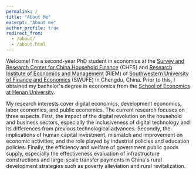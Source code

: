 ```yaml
---
permalink: /
title: "About Me"
excerpt: "About me"
author_profile: true
redirect_from: 
  - /about/
  - /about.html
---
```


Welcome! I’m a second-year PhD student in economics at the [Survey and Research Center for China Household Finance](https://chfs.swufe.edu.cn/) (CHFS) and [Research Institute of Economics and Management](https://riem.swufe.edu.cn/) (RIEM) of [Southwestern University of Finance and Economics](https://www.swufe.edu.cn/) (SWUFE) in Chengdu, China. Prior to this, I obtained my bachelor's degree in economics from the [School of Economics at Henan University](http://jjxy.henu.edu.cn/).

My research interests cover digital economics, development economics, labor economics, and public economics. The current research focuses on three aspects. First, the impact of the digital revolution on the household and business sectors, especially the inclusiveness of digital technology and its differences from previous technological advances. Secondly, the implications of human capital investment, mismatch and improvement on economic activities, and the role played by industrial policies and education policies. Finally, the efficiency and welfare of government public goods supply, especially the effectiveness evaluation of infrastructure constructions and large-scale transfer payments in China's rural development strategies such as poverty alleviation and rural revitalization.
